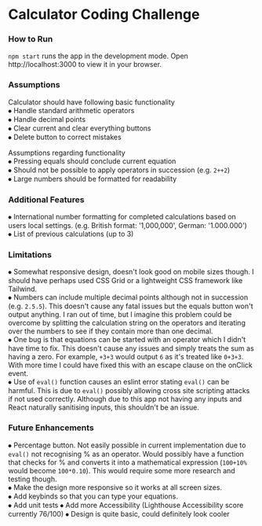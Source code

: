 # Calculator Coding Challenge

### How to Run
`npm start` runs the app in the development mode.
Open http://localhost:3000 to view it in your browser.

### Assumptions
Calculator should have following basic functionality  
⦁	Handle standard arithmetic operators  
⦁	Handle decimal points  
⦁	Clear current and clear everything buttons  
⦁	Delete button to correct mistakes  

Assumptions regarding functionality  
⦁	Pressing equals should conclude current equation  
⦁	Should not be possible to apply operators in succession (e.g. `2++2`)  
⦁	Large numbers should be formatted for readability  

### Additional Features
⦁	International number formatting for completed calculations based on users local settings. (e.g. British format: '1,000,000', German: '1.000.000')  
⦁	List of previous calculations (up to 3)  

### Limitations
⦁	Somewhat responsive design, doesn't look good on mobile sizes though. I should have perhaps used CSS Grid or a lightweight CSS framework like Tailwind.  
⦁	Numbers can include multiple decimal points although not in succession (e.g. `2.5.5`). This doesn't cause any fatal issues but the equals button won't output anything. I ran out of time, but I imagine this problem could be overcome by splitting the calculation string on the operators and iterating over the numbers to see if they contain more than one decimal.  
⦁	One bug is that equations can be started with an operator which I didn't have time to fix. This doesn't cause any issues and simply treats the sum as having a zero. For example, `+3+3` would output `6` as it's treated like `0+3+3`. With more time I could have fixed this with an escape clause on the onClick event.  
⦁	Use of `eval()` function causes an eslint error stating `eval()` can be harmful. This is due to `eval()` possibly allowing cross site scripting attacks if not used correctly. Although due to this app not having any inputs and React naturally sanitising inputs, this shouldn't be an issue.  

### Future Enhancements
⦁	Percentage button. Not easily possible in current implementation due to `eval()` not recognising % as an operator. Would possibly have a function that checks for % and converts it into a mathematical expression (`100+10%` would become `100*0.10`). This would require some more research and testing though.  
⦁	Make the design more responsive so it works at all screen sizes.  
⦁	Add keybinds so that you can type your equations.   
⦁   Add unit tests
⦁	Add more Accessibility (Lighthouse Accessibility score currently 76/100)
⦁   Design is quite basic, could definitely look cooler
